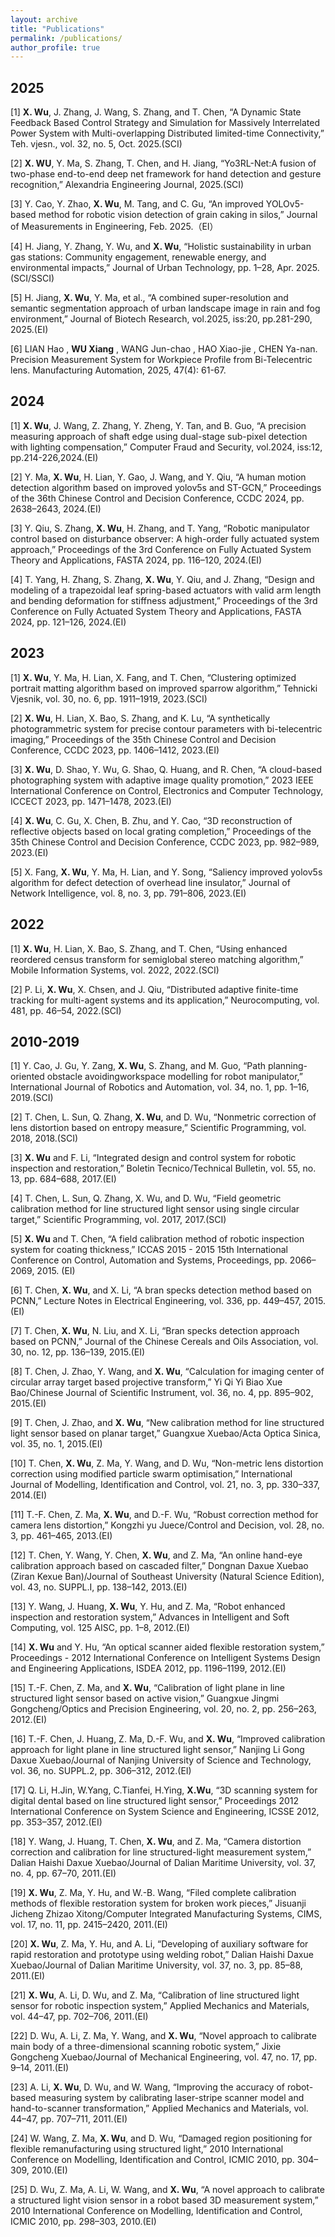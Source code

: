 ```yaml
---
layout: archive
title: "Publications"
permalink: /publications/
author_profile: true
---
```

## 2025
[1] **X. Wu**, J. Zhang, J. Wang, S. Zhang, and T. Chen, “A Dynamic State Feedback Based Control Strategy and Simulation for Massively Interrelated Power System with Multi-overlapping Distributed limited-time Connectivity,” Teh. vjesn., vol. 32, no. 5, Oct. 2025.(SCI)

[2] **X. WU**, Y. Ma, S. Zhang, T. Chen, and H. Jiang, “Yo3RL-Net:A fusion of two-phase end-to-end deep net framework for hand detection and gesture recognition,” Alexandria Engineering Journal, 2025.(SCI)

[3] Y. Cao, Y. Zhao, **X. Wu**, M. Tang, and C. Gu, “An improved YOLOv5-based method for robotic vision detection of grain caking in silos,” Journal of Measurements in Engineering, Feb. 2025.（EI）

[4] H. Jiang, Y. Zhang, Y. Wu, and **X. Wu**, “Holistic sustainability in urban gas stations: Community engagement, renewable energy, and environmental impacts,” Journal of Urban Technology, pp. 1–28, Apr. 2025. (SCI/SSCI)

[5] H. Jiang, **X. Wu**, Y. Ma, et al., “A combined super-resolution and semantic segmentation approach of urban landscape image in rain and fog environment,”  Journal of Biotech Research, vol.2025, iss:20, pp.281-290, 2025.(EI)

[6] LIAN Hao , **WU Xiang** , WANG Jun-chao , HAO Xiao-jie , CHEN Ya-nan. Precision Measurement System for Workpiece Profile from Bi-Telecentric lens. Manufacturing Automation, 2025, 47(4): 61-67.



## 2024
[1] **X. Wu**, J. Wang, Z. Zhang, Y. Zheng, Y. Tan, and B. Guo, “A precision measuring approach of shaft edge using dual-stage sub-pixel detection with lighting compensation,” Computer Fraud and Security, vol.2024, iss:12, pp.214-226,2024.(EI)

[2] Y. Ma, **X. Wu**, H. Lian, Y. Gao, J. Wang, and Y. Qiu, “A human motion detection algorithm based on improved yolov5s and ST-GCN,” Proceedings of the 36th Chinese Control and Decision Conference, CCDC 2024, pp. 2638–2643, 2024.(EI)

[3] Y. Qiu, S. Zhang, **X. Wu**, H. Zhang, and T. Yang, “Robotic manipulator control based on disturbance observer: A high-order fully actuated system approach,” Proceedings of the 3rd Conference on Fully Actuated System Theory and Applications, FASTA 2024, pp. 116–120, 2024.(EI)

[4] T. Yang, H. Zhang, S. Zhang, **X. Wu**, Y. Qiu, and J. Zhang, “Design and modeling of a trapezoidal leaf spring-based actuators with valid arm length and bending deformation for stiffness adjustment,” Proceedings of the 3rd Conference on Fully Actuated System Theory and Applications, FASTA 2024, pp. 121–126, 2024.(EI)


## 2023
[1] **X. Wu**, Y. Ma, H. Lian, X. Fang, and T. Chen, “Clustering optimized portrait matting algorithm based on improved sparrow algorithm,” Tehnicki Vjesnik, vol. 30, no. 6, pp. 1911–1919, 2023.(SCI)

[2] **X. Wu**, H. Lian, X. Bao, S. Zhang, and K. Lu, “A synthetically photogrammetric system for precise contour parameters with bi-telecentric imaging,” Proceedings of the 35th Chinese Control and Decision Conference, CCDC 2023, pp. 1406–1412, 2023.(EI)

[3] **X. Wu**, D. Shao, Y. Wu, G. Shao, Q. Huang, and R. Chen, “A cloud-based photographing system with adaptive image quality promotion,” 2023 IEEE International Conference on Control, Electronics and Computer Technology, ICCECT 2023, pp. 1471–1478, 2023.(EI)

[4] **X. Wu**, C. Gu, X. Chen, B. Zhu, and Y. Cao, “3D reconstruction of reflective objects based on local grating completion,” Proceedings of the 35th Chinese Control and Decision Conference, CCDC 2023, pp. 982–989, 2023.(EI)

[5] X. Fang, **X. Wu**, Y. Ma, H. Lian, and Y. Song, “Saliency improved yolov5s algorithm for defect detection of overhead line insulator,” Journal of Network Intelligence, vol. 8, no. 3, pp. 791–806, 2023.(EI)

## 2022
[1] **X. Wu**, H. Lian, X. Bao, S. Zhang, and T. Chen, “Using enhanced reordered census transform for semiglobal stereo matching algorithm,” Mobile Information Systems, vol. 2022, 2022.(SCI)

[2] P. Li, **X. Wu**, X. Chsen, and J. Qiu, “Distributed adaptive finite-time tracking for multi-agent systems and its application,” Neurocomputing, vol. 481, pp. 46–54, 2022.(SCI)

## 2010-2019
[1] Y. Cao, J. Gu, Y. Zang, **X. Wu**, S. Zhang, and M. Guo, “Path planning-oriented obstacle avoidingworkspace modelling for robot manipulator,” International Journal of Robotics and Automation, vol. 34, no. 1, pp. 1–16, 2019.(SCI)

[2] T. Chen, L. Sun, Q. Zhang, **X. Wu**, and D. Wu, “Nonmetric correction of lens distortion based on entropy measure,” Scientific Programming, vol. 2018, 2018.(SCI)

[3] **X. Wu** and F. Li, “Integrated design and control system for robotic inspection and restoration,” Boletin Tecnico/Technical Bulletin, vol. 55, no. 13, pp. 684–688, 2017.(EI)

[4] T. Chen, L. Sun, Q. Zhang, X. Wu, and D. Wu, “Field geometric calibration method for line structured light sensor using single circular target,” Scientific Programming, vol. 2017, 2017.(SCI)

[5] **X. Wu** and T. Chen, “A field calibration method of robotic inspection system for coating thickness,” ICCAS 2015 - 2015 15th International Conference on Control, Automation and Systems, Proceedings, pp. 2066–2069, 2015. (EI)

[6] T. Chen, **X. Wu**, and X. Li, “A bran specks detection method based on PCNN,” Lecture Notes in Electrical Engineering, vol. 336, pp. 449–457, 2015.(EI)

[7] T. Chen, **X. Wu**, N. Liu, and X. Li, “Bran specks detection approach based on PCNN,” Journal of the Chinese Cereals and Oils Association, vol. 30, no. 12, pp. 136–139, 2015.(EI)

[8] T. Chen, J. Zhao, Y. Wang, and **X. Wu**, “Calculation for imaging center of circular array target based projective transform,” Yi Qi Yi Biao Xue Bao/Chinese Journal of Scientific Instrument, vol. 36, no. 4, pp. 895–902, 2015.(EI)

[9] T. Chen, J. Zhao, and **X. Wu**, “New calibration method for line structured light sensor based on planar target,” Guangxue Xuebao/Acta Optica Sinica, vol. 35, no. 1, 2015.(EI)

[10] T. Chen, **X. Wu**, Z. Ma, Y. Wang, and D. Wu, “Non-metric lens distortion correction using modified particle swarm optimisation,” International Journal of Modelling, Identification and Control, vol. 21, no. 3, pp. 330–337, 2014.(EI)

[11] T.-F. Chen, Z. Ma, **X. Wu**, and D.-F. Wu, “Robust correction method for camera lens distortion,” Kongzhi yu Juece/Control and Decision, vol. 28, no. 3, pp. 461–465, 2013.(EI)

[12] T. Chen, Y. Wang, Y. Chen, **X. Wu**, and Z. Ma, “An online hand-eye calibration approach based on cascaded filter,” Dongnan Daxue Xuebao (Ziran Kexue Ban)/Journal of Southeast University (Natural Science Edition), vol. 43, no. SUPPL.I, pp. 138–142, 2013.(EI)

[13] Y. Wang, J. Huang, **X. Wu**, Y. Hu, and Z. Ma, “Robot enhanced inspection and restoration system,” Advances in Intelligent and Soft Computing, vol. 125 AISC, pp. 1–8, 2012.(EI)

[14] **X. Wu** and Y. Hu, “An optical scanner aided flexible restoration system,” Proceedings - 2012 International Conference on Intelligent Systems Design and Engineering Applications, ISDEA 2012, pp. 1196–1199, 2012.(EI)

[15] T.-F. Chen, Z. Ma, and **X. Wu**, “Calibration of light plane in line structured light sensor based on active vision,” Guangxue Jingmi Gongcheng/Optics and Precision Engineering, vol. 20, no. 2, pp. 256–263, 2012.(EI)

[16] T.-F. Chen, J. Huang, Z. Ma, D.-F. Wu, and **X. Wu**, “Improved calibration approach for light plane in line structured light sensor,” Nanjing Li Gong Daxue Xuebao/Journal of Nanjing University of Science and Technology, vol. 36, no. SUPPL.2, pp. 306–312, 2012.(EI)

[17] Q. Li, H.Jin, W.Yang, C.Tianfei, H.Ying, **X.Wu**, “3D scanning system for digital dental based on line structured light sensor,” Proceedings 2012 International Conference on System Science and Engineering, ICSSE 2012, pp. 353–357, 2012.(EI)

[18] Y. Wang, J. Huang, T. Chen, **X. Wu**, and Z. Ma, “Camera distortion correction and calibration for line structured-light measurement system,” Dalian Haishi Daxue Xuebao/Journal of Dalian Maritime University, vol. 37, no. 4, pp. 67–70, 2011.(EI)

[19] **X. Wu**, Z. Ma, Y. Hu, and W.-B. Wang, “Filed complete calibration methods of flexible restoration system for broken work pieces,” Jisuanji Jicheng Zhizao Xitong/Computer Integrated Manufacturing Systems, CIMS, vol. 17, no. 11, pp. 2415–2420, 2011.(EI)

[20] **X. Wu**, Z. Ma, Y. Hu, and A. Li, “Developing of auxiliary software for rapid restoration and prototype using welding robot,” Dalian Haishi Daxue Xuebao/Journal of Dalian Maritime University, vol. 37, no. 3, pp. 85–88, 2011.(EI)

[21] **X. Wu**, A. Li, D. Wu, and Z. Ma, “Calibration of line structured light sensor for robotic inspection system,” Applied Mechanics and Materials, vol. 44–47, pp. 702–706, 2011.(EI)

[22] D. Wu, A. Li, Z. Ma, Y. Wang, and **X. Wu**, “Novel approach to calibrate main body of a three-dimensional scanning robotic system,” Jixie Gongcheng Xuebao/Journal of Mechanical Engineering, vol. 47, no. 17, pp. 9–14, 2011.(EI)

[23] A. Li, **X. Wu**, D. Wu, and W. Wang, “Improving the accuracy of robot-based measuring system by calibrating laser-stripe scanner model and hand-to-scanner transformation,” Applied Mechanics and Materials, vol. 44–47, pp. 707–711, 2011.(EI)

[24] W. Wang, Z. Ma, **X. Wu**, and D. Wu, “Damaged region positioning for flexible remanufacturing using structured light,” 2010 International Conference on Modelling, Identification and Control, ICMIC 2010, pp. 304–309, 2010.(EI)

[25] D. Wu, Z. Ma, A. Li, W. Wang, and **X. Wu**, “A novel approach to calibrate a structured light vision sensor in a robot based 3D measurement system,” 2010 International Conference on Modelling, Identification and Control, ICMIC 2010, pp. 298–303, 2010.(EI)


